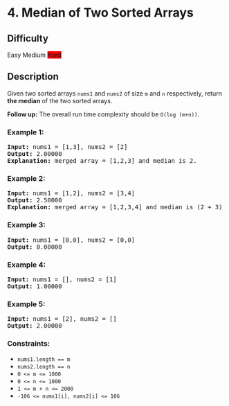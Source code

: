 # 4. Median of Two Sorted Arrays

## Difficulty

Easy Medium <span style="background-color:#FF0000">Hard</span>

## Description

Given two sorted arrays `nums1` and `nums2` of size `m` and `n` respectively, return **the median** of the two sorted arrays.

**Follow up:** The overall run time complexity should be `O(log (m+n))`.

 

### Example 1:


<pre>
<b>Input:</b> nums1 = [1,3], nums2 = [2]
<b>Output:</b> 2.00000
<b>Explanation:</b> merged array = [1,2,3] and median is 2.
</pre>

### Example 2:

<pre>
<b>Input:</b> nums1 = [1,2], nums2 = [3,4]
<b>Output:</b> 2.50000
<b>Explanation:</b> merged array = [1,2,3,4] and median is (2 + 3) / 2 = 2.5.
</pre>

### Example 3:

<pre>
<b>Input:</b> nums1 = [0,0], nums2 = [0,0]
<b>Output:</b> 0.00000
</pre>

### Example 4:

<pre>
<b>Input:</b> nums1 = [], nums2 = [1]
<b>Output:</b> 1.00000
</pre>

### Example 5:

<pre>
<b>Input:</b> nums1 = [2], nums2 = []
<b>Output:</b> 2.00000
</pre>
 

### Constraints:

* `nums1.length == m`
* `nums2.length == n`
* `0 <= m <= 1000`
* `0 <= n <= 1000`
* `1 <= m + n <= 2000`
* `-106 <= nums1[i], nums2[i] <= 106`

